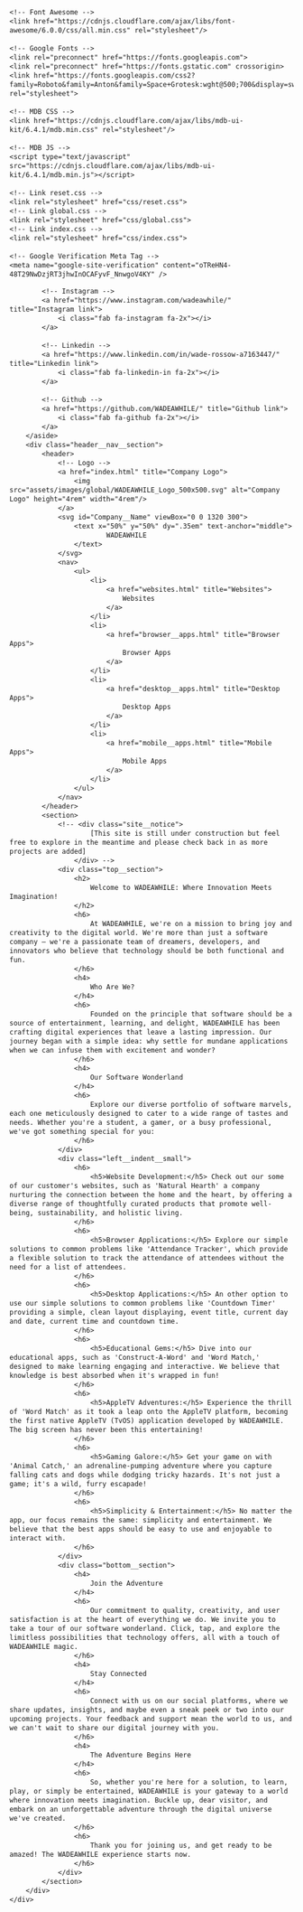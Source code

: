 <!DOCTYPE html>
<html lang="en">
<head>
    <meta charset="UTF-8">
    <meta name="viewport" content="width=device-width, initial-scale=1.0">
    <title>Home</title>

    <!-- Font Awesome -->
    <link href="https://cdnjs.cloudflare.com/ajax/libs/font-awesome/6.0.0/css/all.min.css" rel="stylesheet"/>

    <!-- Google Fonts -->
    <link rel="preconnect" href="https://fonts.googleapis.com">
    <link rel="preconnect" href="https://fonts.gstatic.com" crossorigin>
    <link href="https://fonts.googleapis.com/css2?family=Roboto&family=Anton&family=Space+Grotesk:wght@500;700&display=swap" rel="stylesheet">

    <!-- MDB CSS -->
    <link href="https://cdnjs.cloudflare.com/ajax/libs/mdb-ui-kit/6.4.1/mdb.min.css" rel="stylesheet"/>

    <!-- MDB JS -->
    <script type="text/javascript" src="https://cdnjs.cloudflare.com/ajax/libs/mdb-ui-kit/6.4.1/mdb.min.js"></script>

    <!-- Link reset.css -->
    <link rel="stylesheet" href="css/reset.css">
    <!-- Link global.css -->
    <link rel="stylesheet" href="css/global.css">
    <!-- Link index.css -->
    <link rel="stylesheet" href="css/index.css">

    <!-- Google Verification Meta Tag -->
    <meta name="google-site-verification" content="oTReHN4-48T29NwDzjRT3jhwInOCAFyvF_NnwgoV4KY" />
</head>
<body>
    <div class="scroll-bg"></div>
    <div class="left__side__socials">
        <aside>
            <!-- Facebook -->
            <a href="https://www.facebook.com/wadeawhile/" title="Facebook link">
                <i class="fab fa-facebook-f fa-2x"></i>
            </a>

            <!-- Instagram -->
            <a href="https://www.instagram.com/wadeawhile/" title="Instagram link">
                <i class="fab fa-instagram fa-2x"></i>
            </a>

            <!-- Linkedin -->
            <a href="https://www.linkedin.com/in/wade-rossow-a7163447/" title="Linkedin link">
                <i class="fab fa-linkedin-in fa-2x"></i>
            </a>

            <!-- Github -->
            <a href="https://github.com/WADEAWHILE/" title="Github link">
                <i class="fab fa-github fa-2x"></i>
            </a>
        </aside>
        <div class="header__nav__section">
            <header>
                <!-- Logo -->
                <a href="index.html" title="Company Logo">
                    <img src="assets/images/global/WADEAWHILE_Logo_500x500.svg" alt="Company Logo" height="4rem" width="4rem"/>
                </a>
                <svg id="Company__Name" viewBox="0 0 1320 300">
                    <text x="50%" y="50%" dy=".35em" text-anchor="middle">
                            WADEAWHILE
                    </text>
                </svg>
                <nav>
                    <ul>
                        <li>
                            <a href="websites.html" title="Websites">
                                Websites
                            </a>
                        </li>
                        <li>
                            <a href="browser__apps.html" title="Browser Apps">
                                Browser Apps
                            </a>
                        </li>
                        <li>
                            <a href="desktop__apps.html" title="Desktop Apps">
                                Desktop Apps
                            </a>
                        </li>
                        <li>
                            <a href="mobile__apps.html" title="Mobile Apps">
                                Mobile Apps
                            </a>
                        </li>
                    </ul>
                </nav>
            </header>
            <section>
                <!-- <div class="site__notice">
                        [This site is still under construction but feel free to explore in the meantime and please check back in as more projects are added]
                    </div> -->
                <div class="top__section">
                    <h2>
                        Welcome to WADEAWHILE: Where Innovation Meets Imagination!
                    </h2>
                    <h6>
                        At WADEAWHILE, we're on a mission to bring joy and creativity to the digital world. We're more than just a software company – we're a passionate team of dreamers, developers, and innovators who believe that technology should be both functional and fun.
                    </h6>
                    <h4>
                        Who Are We?
                    </h4>
                    <h6>
                        Founded on the principle that software should be a source of entertainment, learning, and delight, WADEAWHILE has been crafting digital experiences that leave a lasting impression. Our journey began with a simple idea: why settle for mundane applications when we can infuse them with excitement and wonder?
                    </h6>
                    <h4>
                        Our Software Wonderland
                    </h4>
                    <h6>
                        Explore our diverse portfolio of software marvels, each one meticulously designed to cater to a wide range of tastes and needs. Whether you're a student, a gamer, or a busy professional, we've got something special for you:
                    </h6>
                </div>
                <div class="left__indent__small">
                    <h6>
                        <h5>Website Development:</h5> Check out our some of our customer's websites, such as 'Natural Hearth' a company nurturing the connection between the home and the heart, by offering a diverse range of thoughtfully curated products that promote well-being, sustainability, and holistic living.
                    </h6>
                    <h6>
                        <h5>Browser Applications:</h5> Explore our simple solutions to common problems like 'Attendance Tracker', which provide a flexible solution to track the attendance of attendees without the need for a list of attendees.
                    </h6>
                    <h6>
                        <h5>Desktop Applications:</h5> An other option to use our simple solutions to common problems like 'Countdown Timer' providing a simple, clean layout displaying, event title, current day and date, current time and countdown time.
                    </h6>
                    <h6>
                        <h5>Educational Gems:</h5> Dive into our educational apps, such as 'Construct-A-Word' and 'Word Match,' designed to make learning engaging and interactive. We believe that knowledge is best absorbed when it's wrapped in fun!
                    </h6>
                    <h6>
                        <h5>AppleTV Adventures:</h5> Experience the thrill of 'Word Match' as it took a leap onto the AppleTV platform, becoming the first native AppleTV (TvOS) application developed by WADEAWHILE. The big screen has never been this entertaining!
                    </h6>
                    <h6>
                        <h5>Gaming Galore:</h5> Get your game on with 'Animal Catch,' an adrenaline-pumping adventure where you capture falling cats and dogs while dodging tricky hazards. It's not just a game; it's a wild, furry escapade!
                    </h6>
                    <h6>
                        <h5>Simplicity & Entertainment:</h5> No matter the app, our focus remains the same: simplicity and entertainment. We believe that the best apps should be easy to use and enjoyable to interact with.
                    </h6>
                </div>
                <div class="bottom__section">
                    <h4>
                        Join the Adventure
                    </h4>
                    <h6>
                        Our commitment to quality, creativity, and user satisfaction is at the heart of everything we do. We invite you to take a tour of our software wonderland. Click, tap, and explore the limitless possibilities that technology offers, all with a touch of WADEAWHILE magic.
                    </h6>
                    <h4>
                        Stay Connected
                    </h4>
                    <h6>
                        Connect with us on our social platforms, where we share updates, insights, and maybe even a sneak peek or two into our upcoming projects. Your feedback and support mean the world to us, and we can't wait to share our digital journey with you.
                    </h6>
                    <h4>
                        The Adventure Begins Here
                    </h4>
                    <h6>
                        So, whether you're here for a solution, to learn, play, or simply be entertained, WADEAWHILE is your gateway to a world where innovation meets imagination. Buckle up, dear visitor, and embark on an unforgettable adventure through the digital universe we've created.
                    </h6>
                    <h6>
                        Thank you for joining us, and get ready to be amazed! The WADEAWHILE experience starts now.
                    </h6>
                </div>
            </section>
        </div>
    </div>
</body>
</html>
